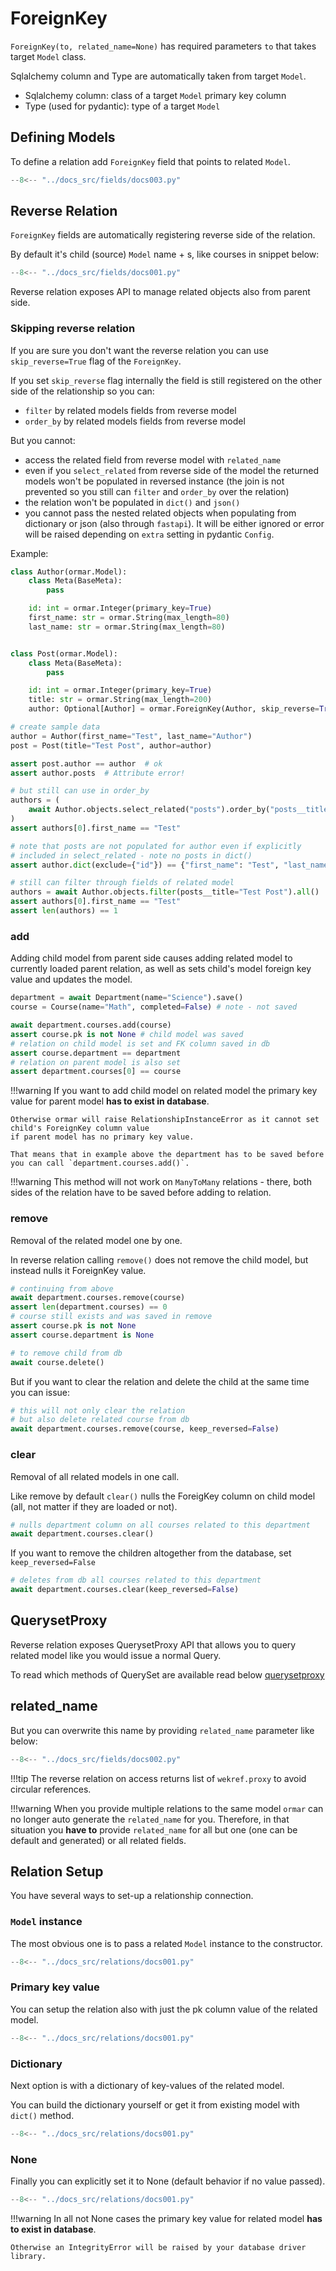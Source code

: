 # ForeignKey

`ForeignKey(to, related_name=None)` has required parameters `to` that takes target `Model` class.  

Sqlalchemy column and Type are automatically taken from target `Model`.

* Sqlalchemy column: class of a target `Model` primary key column  
* Type (used for pydantic): type of a target `Model` 

## Defining Models

To define a relation add `ForeignKey` field that points to related `Model`.

```Python hl_lines="29"
--8<-- "../docs_src/fields/docs003.py"
```

## Reverse Relation

`ForeignKey` fields are automatically registering reverse side of the relation.

By default it's child (source) `Model` name + s, like courses in snippet below: 

```Python hl_lines="29 35"
--8<-- "../docs_src/fields/docs001.py"
```

Reverse relation exposes API to manage related objects also from parent side.

### Skipping reverse relation

If you are sure you don't want the reverse relation you can use `skip_reverse=True` 
flag of the `ForeignKey`.

  If you set `skip_reverse` flag internally the field is still registered on the other 
  side of the relationship so you can:
  * `filter` by related models fields from reverse model
  * `order_by` by related models fields from reverse model 
  
  But you cannot:
  * access the related field from reverse model with `related_name`
  * even if you `select_related` from reverse side of the model the returned models won't be populated in reversed instance (the join is not prevented so you still can `filter` and `order_by` over the relation)
  * the relation won't be populated in `dict()` and `json()`
  * you cannot pass the nested related objects when populating from dictionary or json (also through `fastapi`). It will be either ignored or error will be raised depending on `extra` setting in pydantic `Config`.

Example:

```python
class Author(ormar.Model):
    class Meta(BaseMeta):
        pass

    id: int = ormar.Integer(primary_key=True)
    first_name: str = ormar.String(max_length=80)
    last_name: str = ormar.String(max_length=80)


class Post(ormar.Model):
    class Meta(BaseMeta):
        pass

    id: int = ormar.Integer(primary_key=True)
    title: str = ormar.String(max_length=200)
    author: Optional[Author] = ormar.ForeignKey(Author, skip_reverse=True)

# create sample data
author = Author(first_name="Test", last_name="Author")
post = Post(title="Test Post", author=author)

assert post.author == author  # ok
assert author.posts  # Attribute error!

# but still can use in order_by
authors = (
    await Author.objects.select_related("posts").order_by("posts__title").all()
)
assert authors[0].first_name == "Test"

# note that posts are not populated for author even if explicitly
# included in select_related - note no posts in dict()
assert author.dict(exclude={"id"}) == {"first_name": "Test", "last_name": "Author"}

# still can filter through fields of related model
authors = await Author.objects.filter(posts__title="Test Post").all()
assert authors[0].first_name == "Test"
assert len(authors) == 1
```


### add

Adding child model from parent side causes adding related model to currently loaded parent relation, 
as well as sets child's model foreign key value and updates the model.

```python
department = await Department(name="Science").save()
course = Course(name="Math", completed=False) # note - not saved

await department.courses.add(course)
assert course.pk is not None # child model was saved
# relation on child model is set and FK column saved in db
assert course.department == department
# relation on parent model is also set
assert department.courses[0] == course 
```

!!!warning
    If you want to add child model on related model the primary key value for parent model **has to exist in database**.
    
    Otherwise ormar will raise RelationshipInstanceError as it cannot set child's ForeignKey column value 
    if parent model has no primary key value.
    
    That means that in example above the department has to be saved before you can call `department.courses.add()`.

!!!warning
    This method will not work on `ManyToMany` relations - there, both sides of the relation have to be saved before adding to relation.
    

### remove

Removal of the related model one by one.

In reverse relation calling `remove()` does not remove the child model, but instead nulls it ForeignKey value.

```python
# continuing from above
await department.courses.remove(course)
assert len(department.courses) == 0
# course still exists and was saved in remove
assert course.pk is not None
assert course.department is None

# to remove child from db
await course.delete()
```

But if you want to clear the relation and delete the child at the same time you can issue:

```python
# this will not only clear the relation 
# but also delete related course from db
await department.courses.remove(course, keep_reversed=False)
```

### clear

Removal of all related models in one call.

Like remove by default `clear()` nulls the ForeigKey column on child model (all, not matter if they are loaded or not).

```python
# nulls department column on all courses related to this department
await department.courses.clear()
```

If you want to remove the children altogether from the database, set `keep_reversed=False`

```python
# deletes from db all courses related to this department 
await department.courses.clear(keep_reversed=False)
```

## QuerysetProxy

Reverse relation exposes QuerysetProxy API that allows you to query related model like you would issue a normal Query.

To read which methods of QuerySet are available read below [querysetproxy][querysetproxy]

## related_name

But you can overwrite this name by providing `related_name` parameter like below:

```Python hl_lines="29 35"
--8<-- "../docs_src/fields/docs002.py"
```

!!!tip
    The reverse relation on access returns list of `wekref.proxy` to avoid circular references.

!!!warning
    When you provide multiple relations to the same model `ormar` can no longer auto generate
    the `related_name` for you. Therefore, in that situation you **have to** provide `related_name`
    for all but one (one can be default and generated) or all related fields.

## Relation Setup

You have several ways to set-up a relationship connection.

### `Model` instance

The most obvious one is to pass a related `Model` instance to the constructor.

```Python hl_lines="34-35"
--8<-- "../docs_src/relations/docs001.py"
```

### Primary key value

You can setup the relation also with just the pk column value of the related model.

```Python hl_lines="37-38"
--8<-- "../docs_src/relations/docs001.py"
```

### Dictionary

Next option is with a dictionary of key-values of the related model.

You can build the dictionary yourself or get it from existing model with `dict()` method.

```Python hl_lines="40-41"
--8<-- "../docs_src/relations/docs001.py"
```

### None

Finally you can explicitly set it to None (default behavior if no value passed).

```Python hl_lines="43-44"
--8<-- "../docs_src/relations/docs001.py"
```

!!!warning
    In all not None cases the primary key value for related model **has to exist in database**.
    
    Otherwise an IntegrityError will be raised by your database driver library.

[queries]: ./queries.md
[querysetproxy]: ./queryset-proxy.md
[get]: ./queries.md#get
[all]: ./queries.md#all
[create]: ./queries.md#create
[get_or_create]: ./queries.md#get_or_create
[update_or_create]: ./queries.md#update_or_create
[filter]: ./queries.md#filter
[exclude]: ./queries.md#exclude
[select_related]: ./queries.md#select_related
[prefetch_related]: ./queries.md#prefetch_related
[limit]: ./queries.md#limit
[offset]: ./queries.md#offset
[count]: ./queries.md#count
[exists]: ./queries.md#exists
[fields]: ./queries.md#fields
[exclude_fields]: ./queries.md#exclude_fields
[order_by]: ./queries.md#order_by
